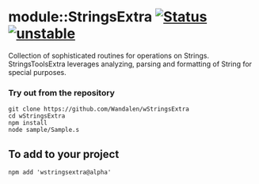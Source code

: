 
# module::StringsExtra [![Status](https://github.com/Wandalen/wStringsExtra/workflows/publish/badge.svg)](https://github.com/Wandalen/wStringsExtra/actions?query=workflow%3Apublish) [![unstable](https://img.shields.io/badge/stability-unstable-yellow.svg)](https://github.com/emersion/stability-badges#unstable)

Collection of sophisticated routines for operations on Strings. StringsToolsExtra leverages analyzing, parsing and formatting of String for special purposes.


### Try out from the repository
```
git clone https://github.com/Wandalen/wStringsExtra
cd wStringsExtra
npm install
node sample/Sample.s
```

## To add to your project
```
npm add 'wstringsextra@alpha'
```
